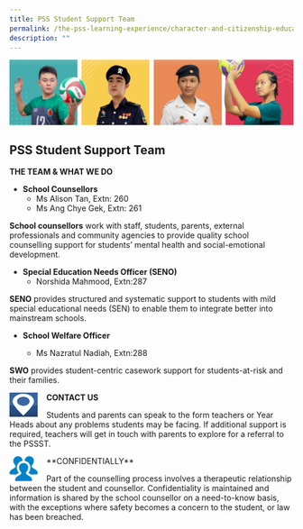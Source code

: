 ```yaml
---
title: PSS Student Support Team
permalink: /the-pss-learning-experience/character-and-citizenship-education/pss-student-support-team/
description: ""
---
```

![](/images/Our%20School/subbanner.jpg)

## PSS Student Support Team

**THE TEAM &amp; WHAT WE DO**

*   **School Counsellors**
    *   Ms Alison Tan, Extn: 260
    *   Ms Ang Chye Gek, Extn: 261

**School counsellors**&nbsp;work with staff, students, parents, external professionals and community agencies to provide quality school counselling support for students’ mental health and social-emotional development.

*   **Special Education Needs Officer (SENO)**
    *   Norshida Mahmood, Extn:287

**SENO** provides structured and systematic support to students with mild special educational needs (SEN) to enable them to integrate better into mainstream schools.

*   **School Welfare Officer**

    *   Ms Nazratul Nadiah, Extn:288
    

**SWO**&nbsp;provides student-centric casework support for students-at-risk and their families.


<img src="/images/CCE/PSS%20Student%20Support%20Team/Contact%20Us.png" style="width:10%;margin-right:15px;" align="left">
		 
**CONTACT US**
		 
Students and parents can speak to the form teachers or Year Heads about any problems students may be facing. If additional support is required, teachers will get in touch with parents to explore for a referral to the PSSST.

<img src="/images/CCE/PSS%20Student%20Support%20Team/Confidentiality.png" style="width:10%;margin-right:15px;" align="left">
**CONFIDENTIALLY**

Part of the counselling process involves a therapeutic relationship between the student and counsellor. Confidentiality is maintained and information is shared by the school counsellor on a need-to-know basis, with the exceptions where safety becomes a concern to the student, or law has been breached.